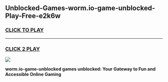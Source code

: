 
## Unblocked-Games-worm.io-game-unblocked-Play-Free-e2k6w
<h3>
<a href="https://premium76.site?title=worm.io-game-unblocked&ref=23A">CLICK TO PLAY</a></h3>
<hr>

<h3>
<a href="https://premium76.site?title=worm.io-game-unblocked&ref=23A">CLICK 2 PLAY</a>
  
</h3>

<a href="https://premium76.site?title=worm.io-game-unblocked&ref=23A"><img src="https://clearcache.store/games.png"></a>


**worm.io-game-unblocked games unblocked: Your Gateway to Fun and Accessible Online Gaming**
